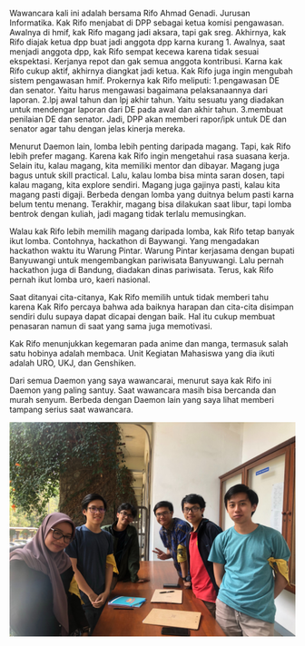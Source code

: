 Wawancara kali ini adalah bersama Rifo Ahmad Genadi. Jurusan Informatika. Kak Rifo menjabat di DPP sebagai ketua komisi pengawasan. Awalnya di hmif, kak Rifo
magang jadi aksara, tapi gak sreg. Akhirnya, kak Rifo diajak ketua dpp buat jadi anggota dpp karna kurang 1. Awalnya, saat menjadi anggota dpp, kak Rifo sempat
kecewa karena tidak sesuai ekspektasi. Kerjanya repot dan gak semua anggota kontribusi. Karna kak Rifo cukup aktif, akhirnya diangkat jadi ketua. Kak Rifo juga
ingin mengubah sistem pengawasan hmif.
Prokernya kak Rifo meliputi:
1.pengawasan DE dan senator. Yaitu harus mengawasi bagaimana pelaksanaannya dari laporan.
2.lpj awal tahun dan lpj akhir tahun. Yaitu sesuatu yang diadakan untuk mendengar laporan dari DE pada awal dan akhir tahun.
3.membuat penilaian DE dan senator. Jadi, DPP akan memberi rapor/ipk untuk DE dan senator agar tahu dengan jelas kinerja mereka.

Menurut Daemon lain, lomba lebih penting daripada magang. Tapi, kak Rifo lebih prefer magang. Karena kak Rifo ingin mengetahui rasa suasana kerja. Selain itu,
kalau magang, kita memiliki mentor dan dibayar. Magang juga bagus untuk skill practical. Lalu, kalau lomba bisa minta saran dosen, tapi kalau magang, kita
explore sendiri. Magang juga gajinya pasti, kalau kita magang pasti digaji. Berbeda dengan lomba yang duitnya belum pasti karna belum tentu menang. Terakhir, 
magang bisa dilakukan saat libur, tapi lomba bentrok dengan kuliah, jadi magang tidak terlalu memusingkan.

Walau kak Rifo lebih memilih magang daripada lomba, kak Rifo tetap banyak ikut lomba. Contohnya, hackathon di Baywangi. Yang mengadakan hackathon waktu itu
Warung Pintar. Warung Pintar kerjasama dengan bupati Banyuwangi untuk mengembangkan pariwisata Banyuwangi. Lalu pernah hackathon juga di Bandung, diadakan
dinas pariwisata. Terus, kak Rifo pernah ikut lomba uro, kaeri nasional.

Saat ditanyai cita-citanya, Kak Rifo memilih untuk tidak memberi tahu karena Kak Rifo percaya bahwa ada baiknya harapan dan cita-cita disimpan sendiri dulu supaya dapat dicapai dengan baik. Hal itu cukup membuat penasaran namun di saat yang sama juga memotivasi.

Kak Rifo menunjukkan kegemaran pada anime dan manga, termasuk salah satu hobinya adalah membaca. Unit Kegiatan Mahasiswa yang dia ikuti adalah URO, UKJ, dan Genshiken.

Dari semua Daemon yang saya wawancarai, menurut saya kak Rifo ini Daemon yang paling santuy. Saat wawancara masih bisa bercanda dan murah senyum. Berbeda dengan
Daemon lain yang saya lihat memberi tampang serius saat wawancara.



![13516111](/13516111/16518006-16518130-16518184-16518263-16518297.jpg)
